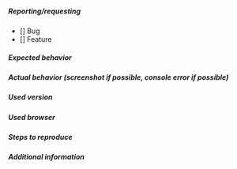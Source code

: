 ##### Reporting/requesting
<!-- Mark with X -->
- [] Bug
- [] Feature

##### Expected behavior

##### Actual behavior (screenshot if possible, console error if possible) 
<!-- In case of bug report -->

##### Used version
<!-- In case of bug report -->

##### Used browser
<!-- In case of bug report -->

##### Steps to reproduce
<!-- In case of bug report -->

##### Additional information
